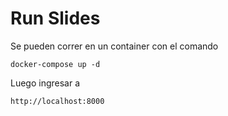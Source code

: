 # Run Slides

Se pueden correr en un container con el comando
```
docker-compose up -d
```
Luego ingresar a 
```
http://localhost:8000
```
